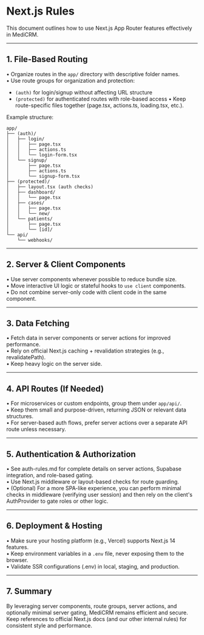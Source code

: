 # Next.js Rules

This document outlines how to use Next.js App Router features effectively in MediCRM.

---

## 1. File-Based Routing

• Organize routes in the `app/` directory with descriptive folder names.  
• Use route groups for organization and protection:
  - `(auth)` for login/signup without affecting URL structure
  - `(protected)` for authenticated routes with role-based access
• Keep route-specific files together (page.tsx, actions.ts, loading.tsx, etc.).

Example structure:
```
app/
├── (auth)/
│   ├── login/
│   │   ├── page.tsx
│   │   ├── actions.ts
│   │   └── login-form.tsx
│   └── signup/
│       ├── page.tsx
│       ├── actions.ts
│       └── signup-form.tsx
├── (protected)/
│   ├── layout.tsx (auth checks)
│   ├── dashboard/
│   │   └── page.tsx
│   ├── cases/
│   │   ├── page.tsx
│   │   └── new/
│   └── patients/
│       ├── page.tsx
│       └── [id]/
└── api/
    └── webhooks/
```

---

## 2. Server & Client Components

• Use server components whenever possible to reduce bundle size.  
• Move interactive UI logic or stateful hooks to `use client` components.  
• Do not combine server-only code with client code in the same component.

---

## 3. Data Fetching

• Fetch data in server components or server actions for improved performance.  
• Rely on official Next.js caching + revalidation strategies (e.g., revalidatePath).  
• Keep heavy logic on the server side.

---

## 4. API Routes (If Needed)

• For microservices or custom endpoints, group them under `app/api/`.  
• Keep them small and purpose-driven, returning JSON or relevant data structures.  
• For server-based auth flows, prefer server actions over a separate API route unless necessary.

---

## 5. Authentication & Authorization

• See auth-rules.md for complete details on server actions, Supabase integration, and role-based gating.  
• Use Next.js middleware or layout-based checks for route guarding.  
• (Optional) For a more SPA-like experience, you can perform minimal checks in middleware (verifying user session) and then rely on the client's AuthProvider to gate roles or other logic.

---

## 6. Deployment & Hosting

• Make sure your hosting platform (e.g., Vercel) supports Next.js 14 features.  
• Keep environment variables in a `.env` file, never exposing them to the browser.  
• Validate SSR configurations (.env) in local, staging, and production.

---

## 7. Summary

By leveraging server components, route groups, server actions, and optionally minimal server gating, MediCRM remains efficient and secure. Keep references to official Next.js docs (and our other internal rules) for consistent style and performance.